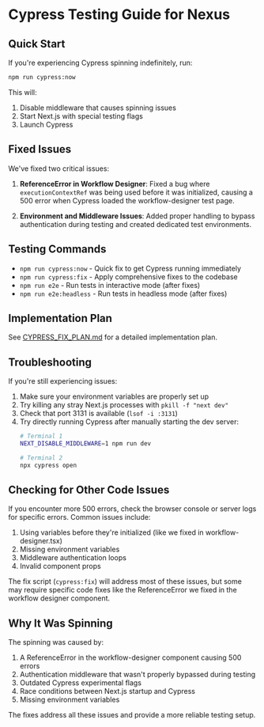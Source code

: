 # Cypress Testing Guide for Nexus

## Quick Start

If you're experiencing Cypress spinning indefinitely, run:

```bash
npm run cypress:now
```

This will:
1. Disable middleware that causes spinning issues
2. Start Next.js with special testing flags
3. Launch Cypress 

## Fixed Issues

We've fixed two critical issues:

1. **ReferenceError in Workflow Designer**: Fixed a bug where `executionContextRef` was being used before it was initialized, causing a 500 error when Cypress loaded the workflow-designer test page.

2. **Environment and Middleware Issues**: Added proper handling to bypass authentication during testing and created dedicated test environments.

## Testing Commands

- `npm run cypress:now` - Quick fix to get Cypress running immediately
- `npm run cypress:fix` - Apply comprehensive fixes to the codebase
- `npm run e2e` - Run tests in interactive mode (after fixes)
- `npm run e2e:headless` - Run tests in headless mode (after fixes)

## Implementation Plan

See [CYPRESS_FIX_PLAN.md](./CYPRESS_FIX_PLAN.md) for a detailed implementation plan.

## Troubleshooting

If you're still experiencing issues:

1. Make sure your environment variables are properly set up
2. Try killing any stray Next.js processes with `pkill -f "next dev"`
3. Check that port 3131 is available (`lsof -i :3131`)
4. Try directly running Cypress after manually starting the dev server:
   ```bash
   # Terminal 1
   NEXT_DISABLE_MIDDLEWARE=1 npm run dev
   
   # Terminal 2
   npx cypress open
   ```

## Checking for Other Code Issues

If you encounter more 500 errors, check the browser console or server logs for specific errors. Common issues include:

1. Using variables before they're initialized (like we fixed in workflow-designer.tsx)
2. Missing environment variables
3. Middleware authentication loops
4. Invalid component props

The fix script (`cypress:fix`) will address most of these issues, but some may require specific code fixes like the ReferenceError we fixed in the workflow designer component.

## Why It Was Spinning

The spinning was caused by:

1. A ReferenceError in the workflow-designer component causing 500 errors
2. Authentication middleware that wasn't properly bypassed during testing
3. Outdated Cypress experimental flags
4. Race conditions between Next.js startup and Cypress
5. Missing environment variables

The fixes address all these issues and provide a more reliable testing setup.